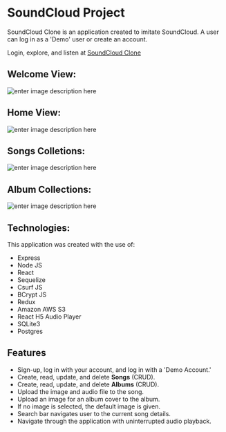 # SoundCloud Project

SoundCloud Clone is an application created to imitate SoundCloud.
A user can log in as a 'Demo' user or create an account.

Login, explore, and listen at [SoundCloud Clone](https://soundcloudcloneapp.herokuapp.com/)

## Welcome View:

![enter image description here](https://felipesoundcloudclone.s3.us-west-1.amazonaws.com/Screen+Shot+2022-07-15+at+11.59.12+AM.png)

## Home View:

![enter image description here](https://felipesoundcloudclone.s3.us-west-1.amazonaws.com/Screen+Shot+2022-07-15+at+12.04.52+PM.png)

## Songs Colletions:

![enter image description here](https://felipesoundcloudclone.s3.us-west-1.amazonaws.com/Screen+Shot+2022-07-15+at+1.24.18+PM.png)

## Album Collections:

![enter image description here](https://felipesoundcloudclone.s3.us-west-1.amazonaws.com/Screen+Shot+2022-07-15+at+1.28.13+PM.png)

## Technologies:

This application was created with the use of:

- Express
- Node JS
- React
- Sequelize
- Csurf JS
- BCrypt JS
- Redux
- Amazon AWS S3
- React H5 Audio Player
- SQLite3
- Postgres

## Features

- Sign-up, log in with your account, and log in with a 'Demo Account.'
- Create, read, update, and delete **Songs** (CRUD).
- Create, read, update, and delete **Albums** (CRUD).
- Upload the image and audio file to the song.
- Upload an image for an album cover to the album.
- If no image is selected, the default image is given.
- Search bar navigates user to the current song details.
- Navigate through the application with uninterrupted audio playback.
